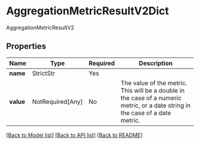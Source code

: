 # AggregationMetricResultV2Dict

AggregationMetricResultV2

## Properties
| Name | Type | Required | Description |
| ------------ | ------------- | ------------- | ------------- |
**name** | StrictStr | Yes |  |
**value** | NotRequired[Any] | No | The value of the metric. This will be a double in the case of a numeric metric, or a date string in the case of a date metric.  |


[[Back to Model list]](../../../README.md#models-v2-link) [[Back to API list]](../../../README.md#apis-v2-link) [[Back to README]](../../../README.md)
